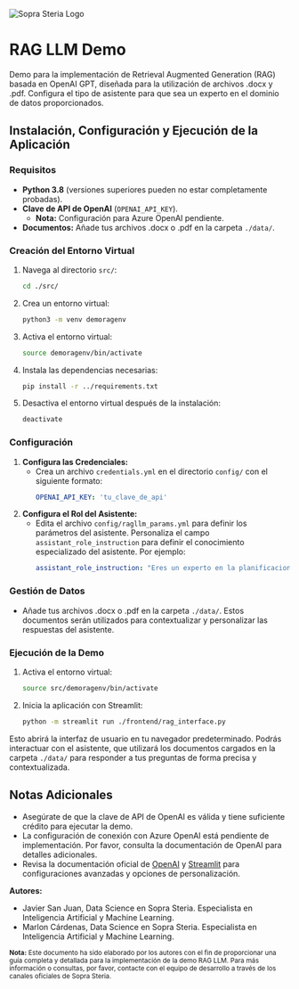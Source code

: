 ![Sopra Steria Logo](https://www.soprasteria.com/ResourcePackages/Bootstrap4/assets/dist/logos/logo-soprasteria.svg)

# RAG LLM Demo

Demo para la implementación de Retrieval Augmented Generation (RAG) basada en OpenAI GPT, diseñada para la utilización de archivos .docx y .pdf. Configura el tipo de asistente para que sea un experto en el dominio de datos proporcionados.

## Instalación, Configuración y Ejecución de la Aplicación

### Requisitos
- **Python 3.8** (versiones superiores pueden no estar completamente probadas).
- **Clave de API de OpenAI** (`OPENAI_API_KEY`). 
  - **Nota:** Configuración para Azure OpenAI pendiente.
- **Documentos:** Añade tus archivos .docx o .pdf en la carpeta `./data/`.

### Creación del Entorno Virtual

1. Navega al directorio `src/`:
    ```bash
    cd ./src/
    ```
2. Crea un entorno virtual:
    ```bash
    python3 -m venv demoragenv
    ```
3. Activa el entorno virtual:
    ```bash
    source demoragenv/bin/activate
    ```
4. Instala las dependencias necesarias:
    ```bash
    pip install -r ../requirements.txt
    ```
5. Desactiva el entorno virtual después de la instalación:
    ```bash
    deactivate
    ```

### Configuración

1. **Configura las Credenciales:**
   - Crea un archivo `credentials.yml` en el directorio `config/` con el siguiente formato:
     ```yaml
     OPENAI_API_KEY: 'tu_clave_de_api'
     ```
2. **Configura el Rol del Asistente:**
   - Edita el archivo `config/ragllm_params.yml` para definir los parámetros del asistente. Personaliza el campo `assistant_role_instruction` para definir el conocimiento especializado del asistente. Por ejemplo:
     ```yaml
     assistant_role_instruction: "Eres un experto en la planificacion de obras de reparacion y mantenimiento en casa. Responde a preguntas relacionadas con reparacion y mantenimiento de casas."
     ```

### Gestión de Datos

- Añade tus archivos .docx o .pdf en la carpeta `./data/`. Estos documentos serán utilizados para contextualizar y personalizar las respuestas del asistente.

### Ejecución de la Demo

1. Activa el entorno virtual:
    ```bash
    source src/demoragenv/bin/activate
    ```
2. Inicia la aplicación con Streamlit:
    ```bash
    python -m streamlit run ./frontend/rag_interface.py
    ```

Esto abrirá la interfaz de usuario en tu navegador predeterminado. Podrás interactuar con el asistente, que utilizará los documentos cargados en la carpeta `./data/` para responder a tus preguntas de forma precisa y contextualizada.

## Notas Adicionales
- Asegúrate de que la clave de API de OpenAI es válida y tiene suficiente crédito para ejecutar la demo.
- La configuración de conexión con Azure OpenAI está pendiente de implementación. Por favor, consulta la documentación de OpenAI para detalles adicionales.
- Revisa la documentación oficial de [OpenAI](https://beta.openai.com/docs/) y [Streamlit](https://docs.streamlit.io/) para configuraciones avanzadas y opciones de personalización.

**Autores:**
- Javier San Juan, Data Science en Sopra Steria. Especialista en Inteligencia Artificial y Machine Learning.
- Marlon Cárdenas, Data Science en Sopra Steria. Especialista en Inteligencia Artificial y Machine Learning.

<sub>**Nota:** Este documento ha sido elaborado por los autores con el fin de proporcionar una guía completa y detallada para la implementación de la demo RAG LLM. Para más información o consultas, por favor, contacte con el equipo de desarrollo a través de los canales oficiales de Sopra Steria.</sub>


